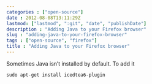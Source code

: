 ```yaml
---
categories : ["open-source"]
date : 2012-08-08T13:11:29Z
lastmod: ["lastmod", ":git", "date", "publishDate"]
description : "Adding Java to your Firefox browser"
slug : "adding-java-to-your-firefox-browser"
tags : ["open-source", "firefox"]
title : "Adding Java to your Firefox browser"
---
```


Sometimes Java isn’t installed by default. To add it

    sudo apt-get install icedtea6-plugin